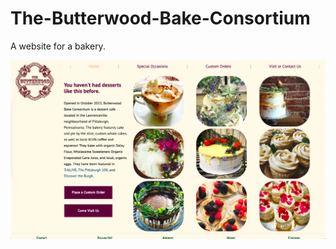 # The-Butterwood-Bake-Consortium
A website for a bakery.

![alt text](https://github.com/austin-leung/The-Butterwood-Bake-Consortium/blob/master/images/home.png)
